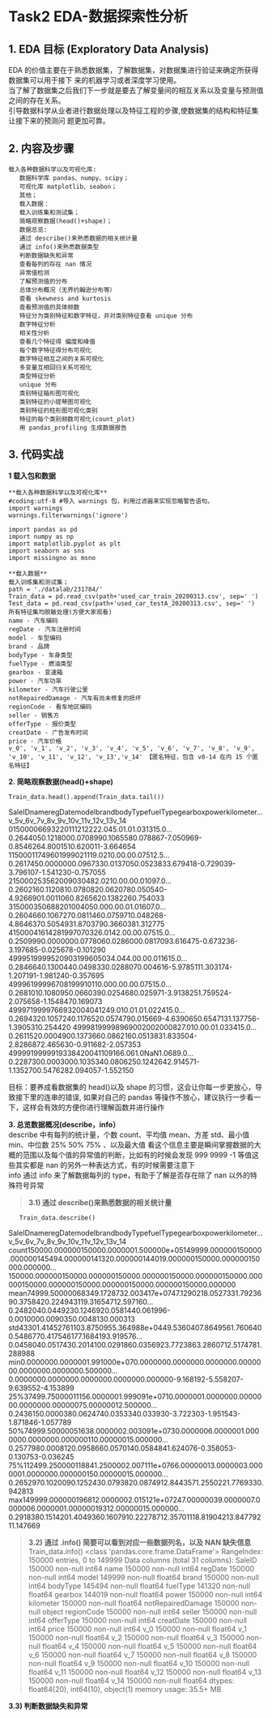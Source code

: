 # Task2 EDA-数据探索性分析

## 1. EDA 目标 (Exploratory Data Analysis)
   EDA 的价值主要在于熟悉数据集，了解数据集，对数据集进行验证来确定所获得数据集可以用于接下 来的机器学习或者深度学习使用。<br>
   当了解了数据集之后我们下一步就是要去了解变量间的相互关系以及变量与预测值之间的存在关系。<br>
   引导数据科学从业者进行数据处理以及特征工程的步骤,使数据集的结构和特征集让接下来的预测问 题更加可靠。<br>
## 2. 内容及步骤
   
```
载入各种数据科学以及可视化库:
   数据科学库 pandas、numpy、scipy；
   可视化库 matplotlib、seabon；
   其他；
   载入数据：
   载入训练集和测试集；
   简略观察数据(head()+shape)；
   数据总览:
   通过 describe()来熟悉数据的相关统计量
   通过 info()来熟悉数据类型
   判断数据缺失和异常
   查看每列的存在 nan 情况
   异常值检测
   了解预测值的分布
   总体分布概况（无界约翰逊分布等）
   查看 skewness and kurtosis
   查看预测值的具体频数
   特征分为类别特征和数字特征，并对类别特征查看 unique 分布
   数字特征分析
   相关性分析
   查看几个特征得 偏度和峰值
   每个数字特征得分布可视化
   数字特征相互之间的关系可视化
   多变量互相回归关系可视化
   类型特征分析
   unique 分布
   类别特征箱形图可视化
   类别特征的小提琴图可视化
   类别特征的柱形图可视化类别
   特征的每个类别频数可视化(count_plot)
   用 pandas_profiling 生成数据报告
```

## 3. 代码实战
**1 载入包和数据**

```
**载入各种数据科学以及可视化库**
#coding:utf-8 #导入 warnings 包，利用过滤器来实现忽略警告语句。
import warnings
warnings.filterwarnings('ignore')

import pandas as pd
import numpy as np
import matplotlib.pyplot as plt
import seaborn as sns
import missingno as msno
```


```
**载入数据**
载入训练集和测试集；
path = './datalab/231784/'
Train_data = pd.read_csv(path+'used_car_train_20200313.csv', sep=' ')
Test_data = pd.read_csv(path+'used_car_testA_20200313.csv', sep=' ')
所有特征集均脱敏处理(方便大家观看)
name - 汽车编码
regDate - 汽车注册时间
model - 车型编码
brand - 品牌
bodyType - 车身类型
fuelType - 燃油类型
gearbox - 变速箱
power - 汽车功率
kilometer - 汽车行驶公里
notRepairedDamage - 汽车有尚未修复的损坏
regionCode - 看车地区编码
seller - 销售方
offerType - 报价类型
creatDate - 广告发布时间
price - 汽车价格
v_0', 'v_1', 'v_2', 'v_3', 'v_4', 'v_5', 'v_6', 'v_7', 'v_8', 'v_9', 'v_10', 'v_11', 'v_12', 'v_13','v_14' 【匿名特征，包含 v0-14 在内 15 个匿名特征】
```


**2. 简略观察数据(head()+shape)**
   
```
Train_data.head().append(Train_data.tail())
```

   SaleIDnameregDatemodelbrandbodyTypefuelTypegearboxpowerkilometer…v_5v_6v_7v_8v_9v_10v_11v_12v_13v_14
   01500006693220111212222.045.01.01.031315.0…0.2644050.1218000.0708990.1065580.078867-7.050969-0.8546264.8001510.620011-3.664654
   11500011749601999021119.0210.00.00.07512.5…0.2617450.0000000.0967330.0137050.0523833.679418-0.729039-3.796107-1.541230-0.757055
   215000253562009030482.0210.00.00.01097.0…0.2602160.1120810.0780820.0620780.050540-4.9266901.0011060.8265620.1382260.754033
   315000350688201004050.000.00.01.01607.0…0.2604660.1067270.0811460.0759710.048268-4.8646370.5054931.8703790.3660381.312775
   41500041614281997070326.0142.00.00.07515.0…0.2509990.0000000.0778060.0286000.0817093.616475-0.673236-3.197685-0.025678-0.101290
   4999519999520903199605034.044.00.00.011615.0…0.2846640.1300440.0498330.0288070.004616-5.9785111.303174-1.207191-1.981240-0.357695
   49996199996708199910110.000.00.00.07515.0…0.2681010.1080950.0660390.0254680.025971-3.9138251.759524-2.075658-1.1548470.169073
   4999719999766932004041249.010.01.01.022415.0…0.2694320.1057240.1176520.0574790.015669-4.6390650.6547131.137756-1.3905310.254420
   49998199998969002002000827.010.00.01.033415.0…0.2611520.0004900.1373660.0862160.0513831.833504-2.8286872.465630-0.911682-2.057353
   4999919999919338420041109166.061.0NaN1.0689.0…0.2287300.0003000.1035340.0806250.1242642.914571-1.1352700.5476282.094057-1.552150
  
  目标：要养成看数据集的 head()以及 shape 的习惯，这会让你每一步更放心，导致接下里的连串的错误, 如果对自己的 pandas 等操作不放心，建议执行一步看一下，这样会有效的方便你进行理解函数并进行操作<br>
  
**3. 总览数据概况(describe，info）**<br>
   describe 中有每列的统计量，个数 count、平均值 mean、方差 std、最小值 min、中位数 25% 50% 75% 、以及最大值 看这个信息主要是瞬间掌握数据的大概的范围以及每个值的异常值的判断，比如有的时候会发现 999 9999 -1 等值这些其实都是 nan 的另外一种表达方式，有的时候需要注意下<br>
   info 通过 info 来了解数据每列的 type，有助于了解是否存在除了 nan 以外的特殊符号异常<br>
   
> **3.1) 通过 describe()来熟悉数据的相关统计量**<br>
```
   Train_data.describe()
```
   SaleIDnameregDatemodelbrandbodyTypefuelTypegearboxpowerkilometer…v_5v_6v_7v_8v_9v_10v_11v_12v_13v_14
   count150000.000000150000.0000001.500000e+05149999.000000150000.000000145494.000000141320.000000144019.000000150000.000000150000.000000…150000.000000150000.000000150000.000000150000.000000150000.000000150000.000000150000.000000150000.000000150000.000000
   mean74999.50000068349.1728732.003417e+0747.1290218.0527331.7923690.3758420.224943119.31654712.597160…0.2482040.0449230.1246920.0581440.061996-0.0010000.0090350.0048130.000313
   std43301.41452761103.8750955.364988e+0449.5360407.8649561.7606400.5486770.417546177.1684193.919576…0.0458040.0517430.2014100.0291860.0356923.7723863.2860712.5174781.288988
   min0.0000000.0000001.991000e+070.0000000.0000000.0000000.0000000.0000000.0000000.500000…0.0000000.0000000.0000000.0000000.000000-9.168192-5.558207-9.639552-4.153899
   25%37499.75000011156.0000001.999091e+0710.0000001.0000000.0000000.0000000.00000075.00000012.500000…0.2436150.0000380.0624740.0353340.033930-3.722303-1.951543-1.871846-1.057789
   50%74999.50000051638.0000002.003091e+0730.0000006.0000001.0000000.0000000.000000110.00000015.000000…0.2577980.0008120.0958660.0570140.0584841.624076-0.358053-0.130753-0.036245
   75%112499.250000118841.2500002.007111e+0766.00000013.0000003.0000001.0000000.000000150.00000015.000000…0.2652970.1020090.1252430.0793820.0874912.8443571.2550221.7769330.942813
   max149999.000000196812.0000002.015121e+07247.00000039.0000007.0000006.0000001.00000019312.00000015.000000…0.2918380.1514201.4049360.1607910.22278712.35701118.81904213.84779211.147669
   
> **3.2) 通过 .info() 简要可以看到对应一些数据列名，以及 NAN 缺失信息**<br>
   Train_data.info()
   <class 'pandas.core.frame.DataFrame'>
   RangeIndex: 150000 entries, 0 to 149999
   Data columns (total 31 columns):
   SaleID 150000 non-null int64
   name 150000 non-null int64
   regDate 150000 non-null int64
   model 149999 non-null float64
   brand 150000 non-null int64
   bodyType 145494 non-null float64
   fuelType 141320 non-null float64
   gearbox 144019 non-null float64
   power 150000 non-null int64
   kilometer 150000 non-null float64
   notRepairedDamage 150000 non-null object
   regionCode 150000 non-null int64
   seller 150000 non-null int64
   offerType 150000 non-null int64
   creatDate 150000 non-null int64
   price 150000 non-null int64
   v_0 150000 non-null float64
   v_1 150000 non-null float64
   v_2 150000 non-null float64
   v_3 150000 non-null float64
   v_4 150000 non-null float64
   v_5 150000 non-null float64
   v_6 150000 non-null float64
   v_7 150000 non-null float64
   v_8 150000 non-null float64
   v_9 150000 non-null float64
   v_10 150000 non-null float64
   v_11 150000 non-null float64
   v_12 150000 non-null float64
   v_13 150000 non-null float64
   v_14 150000 non-null float64
   dtypes: float64(20), int64(10), object(1)
   memory usage: 35.5+ MB
   
   
**3.3) 判断数据缺失和异常**

